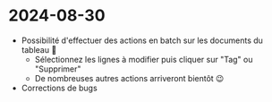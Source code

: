 # 2024-08-30
- Possibilité d'effectuer des actions en batch sur les documents du tableau 🤖
	- Sélectionnez les lignes à modifier puis cliquer sur "Tag" ou "Supprimer"
	- De nombreuses autres actions arriveront bientôt 😉
- Corrections de bugs


